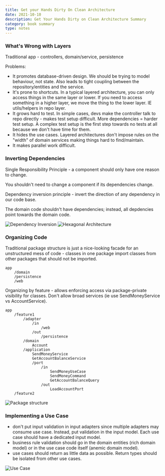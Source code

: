 ```yaml
---
title: Get your Hands Dirty On Clean Architecture
date: 2021-10-10
description: Get Your Hands Dirty on Clean Architecture Summary
category: book summary
type: notes
---
```


### What's Wrong with Layers

Traditional app - controllers, domain/service, persistence

Problems:
- It promotes database-driven design. We should be trying to model behaviour, not state. Also leads to tight coupling between the repository/entities and the service.
- It's prone to shortcuts. In a typical layered architecture, you can only access things in the same layer or lower. If you need to access something in a higher layer, we move the thing to the lower layer. IE utils/helpers in repo layer.
- It grows hard to test. In simple cases, devs make the controller talk to repo directly - makes test setup difficult. More dependencies = harder test setup. A complex test setup is the first step towards no tests at all because we don't have time for them.
- It hides the use cases. Layered architectures don't impose rules on the "width" of domain services making things hard to find/maintain.
- It makes parallel work difficult.

### Inverting Dependencies

Single Responsibility Principle - a component should only have one reason to change.

You shouldn't need to change a component if its dependencies change.

Dependency inversion principle - invert the direction of any dependency in our code base.

The domain code shouldn't have dependencies; instead, all depdencies point towards the domain code.

![Dependency Inversion](/images/di.png)
![Hexagonal Architecture](/images/hexarch.png)

### Organizing Code

Traditional package structure is just a nice-looking facade for an unstructured mess of code - classes in one package import classes from other packages that should not be imported.
```
app
    /domain
    /persistence
    /web
```

Organizing by feature - allows enforcing access via package-private visibility for classes. Don't allow broad services (ie use SendMoneyService vs AccountService).

```
app
    /feature1
        /adapter
            /in
                /web
            /out
                /persistence
        /domain
            Account
        /application
            SendMoneyService
            GetAccountBalanceService
            /port
                /in
                    SendMoneyUseCase
                    SendMoneyCommand
                    GetAccountBalanceQuery
                /out
                    LoadAccountPort
    /feature2
```

![Package structure](/images/hexarchpackages.png)

### Implementing a Use Case

- don't put input validation in input adapters since multiple adapters may consume use case. Instead, put validation in the input model. Each use case should have a dedicated input model.
- business rule validation should go in the domain entities (rich domain model) or in the use case code itself (anemic domain model).
- use cases should return as little data as possible. Return types should be isolated from other use cases.

![Use Case](/images/usecase.png)